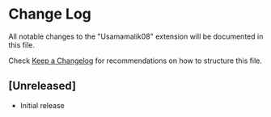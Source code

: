 # Change Log

All notable changes to the "Usamamalik08" extension will be documented in this file.

Check [Keep a Changelog](http://keepachangelog.com/) for recommendations on how to structure this file.

## [Unreleased]

- Initial release
